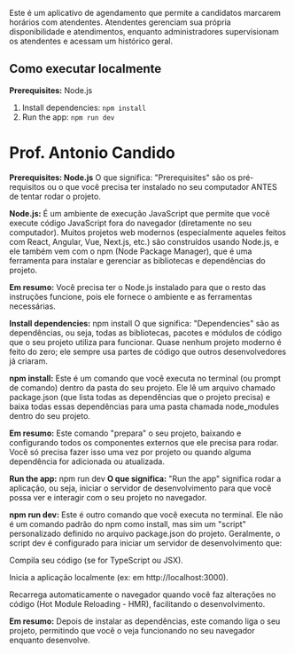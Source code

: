 Este é um aplicativo de agendamento que permite a candidatos marcarem horários com atendentes. Atendentes gerenciam sua própria disponibilidade 
e atendimentos, enquanto administradores supervisionam os atendentes e acessam um histórico geral.


## Como executar localmente

**Prerequisites:**  Node.js


1. Install dependencies:
   `npm install`
2. Run the app:
   `npm run dev`


Prof. Antonio Candido
====================================================================================================

**Prerequisites: Node.js**
O que significa: "Prerequisites" são os pré-requisitos ou o que você precisa ter instalado no seu computador ANTES de tentar rodar o projeto.

**Node.js:** É um ambiente de execução JavaScript que permite que você execute código JavaScript fora do navegador (diretamente no seu computador). Muitos projetos web modernos (especialmente aqueles feitos com React, Angular, Vue, Next.js, etc.) são construídos usando Node.js, e ele também vem com o npm (Node Package Manager), que é uma ferramenta para instalar e gerenciar as bibliotecas e dependências do projeto.

**Em resumo:** Você precisa ter o Node.js instalado para que o resto das instruções funcione, pois ele fornece o ambiente e as ferramentas necessárias.

**Install dependencies:** npm install
O que significa: "Dependencies" são as dependências, ou seja, todas as bibliotecas, pacotes e módulos de código que o seu projeto utiliza para funcionar. Quase nenhum projeto moderno é feito do zero; ele sempre usa partes de código que outros desenvolvedores já criaram.

**npm install:** Este é um comando que você executa no terminal (ou prompt de comando) dentro da pasta do seu projeto. Ele lê um arquivo chamado package.json (que lista todas as dependências que o projeto precisa) e baixa todas essas dependências para uma pasta chamada node_modules dentro do seu projeto.

**Em resumo:** Este comando "prepara" o seu projeto, baixando e configurando todos os componentes externos que ele precisa para rodar. Você só precisa fazer isso uma vez por projeto ou quando alguma dependência for adicionada ou atualizada.

**Run the app:** npm run dev
**O que significa:** "Run the app" significa rodar a aplicação, ou seja, iniciar o servidor de desenvolvimento para que você possa ver e interagir com o seu projeto no navegador.

**npm run dev:** Este é outro comando que você executa no terminal. Ele não é um comando padrão do npm como install, mas sim um "script" personalizado definido no arquivo package.json do projeto. Geralmente, o script dev é configurado para iniciar um servidor de desenvolvimento que:

Compila seu código (se for TypeScript ou JSX).

Inicia a aplicação localmente (ex: em http://localhost:3000).

Recarrega automaticamente o navegador quando você faz alterações no código (Hot Module Reloading - HMR), facilitando o desenvolvimento.

**Em resumo:** Depois de instalar as dependências, este comando liga o seu projeto, permitindo que você o veja funcionando no seu navegador enquanto desenvolve.
